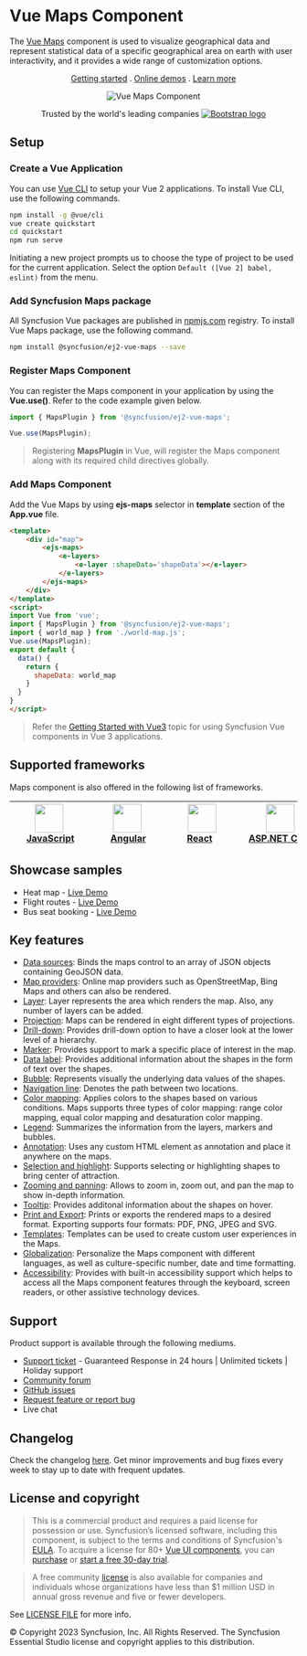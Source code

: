 # Vue Maps Component

The [Vue Maps](https://www.syncfusion.com/vue-components/vue-maps-library?utm_source=npm&utm_medium=listing&utm_campaign=vue-maps-npm) component is used to visualize geographical data and represent statistical data of a specific geographical area on earth with user interactivity, and it provides a wide range of customization options.

<p align="center">
    <a href="https://ej2.syncfusion.com/vue/documentation/maps/getting-started/">Getting started</a> . 
    <a href="https://ej2.syncfusion.com/vue/demos/?utm_source=npm&utm_medium=listing&utm_campaign=vue-maps-npm#/bootstrap5/maps/default.html">Online demos</a> . 
    <a href="https://www.syncfusion.com/vue-components/vue-maps-library?utm_source=npm&utm_medium=listing&utm_campaign=vue-maps-npm">Learn more</a>
</p>

<p align="center">
    <img src="https://raw.githubusercontent.com/SyncfusionExamples/nuget-img/master/vue/vue-map.png" alt="Vue Maps Component">
</a>

<p align="center">
Trusted by the world's leading companies
  <a href="https://www.syncfusion.com">
    <img src="https://raw.githubusercontent.com/SyncfusionExamples/nuget-img/master/syncfusion/syncfusion-trusted-companies.webp" alt="Bootstrap logo">
  </a>
</p>

## Setup

### Create a Vue Application

You can use [Vue CLI](https://github.com/vuejs/vue-cli) to setup your Vue 2 applications. To install Vue CLI, use the following commands.

```bash
npm install -g @vue/cli
vue create quickstart
cd quickstart
npm run serve
```

Initiating a new project prompts us to choose the type of project to be used for the current application. Select the option `Default ([Vue 2] babel, eslint)` from the menu.

### Add Syncfusion Maps package

All Syncfusion Vue packages are published in [npmjs.com](https://www.npmjs.com/~syncfusionorg) registry. To install Vue Maps package, use the following command.

```bash
npm install @syncfusion/ej2-vue-maps --save
```

### Register Maps Component

You can register the Maps component in your application by using the **Vue.use()**. Refer to the code example given below.

```typescript
import { MapsPlugin } from '@syncfusion/ej2-vue-maps';

Vue.use(MapsPlugin);
```

> Registering **MapsPlugin** in Vue, will register the Maps component along with its required child directives globally.

### Add Maps Component

Add the Vue Maps by using **ejs-maps** selector in **template** section of the **App.vue** file.

```html
<template>
    <div id="map">
        <ejs-maps>
            <e-layers>
                <e-layer :shapeData='shapeData'></e-layer>
            </e-layers>
        </ejs-maps>
    </div>
</template>
<script>
import Vue from 'vue';
import { MapsPlugin } from '@syncfusion/ej2-vue-maps';
import { world_map } from './world-map.js';
Vue.use(MapsPlugin);
export default {
  data() {
    return {
      shapeData: world_map
    }
  }
}
</script>
```

> Refer the [Getting Started with Vue3](https://ej2.syncfusion.com/vue/documentation/maps/getting-started-vue-3/) topic for using Syncfusion Vue components in Vue 3 applications.

## Supported frameworks

Maps component is also offered in the following list of frameworks.

| [<img src="https://ej2.syncfusion.com/github/images/js.svg" height="50" />](https://www.syncfusion.com/javascript-ui-controls?utm_medium=listing&utm_source=github)<br/>&nbsp;&nbsp;&nbsp;&nbsp;&nbsp;[JavaScript](https://www.syncfusion.com/javascript-ui-controls?utm_medium=listing&utm_source=github)&nbsp;&nbsp;&nbsp;&nbsp; | [<img src="https://ej2.syncfusion.com/github/images/angular.svg"  height="50" />](https://www.syncfusion.com/angular-components/?utm_medium=listing&utm_source=github)<br/>&nbsp;&nbsp;&nbsp;&nbsp;&nbsp;&nbsp;&nbsp;[Angular](https://www.syncfusion.com/angular-components/?utm_medium=listing&utm_source=github)&nbsp;&nbsp;&nbsp;&nbsp;&nbsp;&nbsp; | [<img src="https://ej2.syncfusion.com/github/images/react.svg" height="50" />](https://www.syncfusion.com/react-ui-components?utm_medium=listing&utm_source=github)<br/>&nbsp;&nbsp;&nbsp;&nbsp;&nbsp;&nbsp;&nbsp;[React](https://www.syncfusion.com/react-ui-components?utm_medium=listing&utm_source=github)&nbsp;&nbsp;&nbsp;&nbsp;&nbsp;&nbsp;&nbsp;&nbsp;&nbsp; | [<img src="https://ej2.syncfusion.com/github/images/netcore.svg" height="50" />](https://www.syncfusion.com/aspnet-core-ui-controls?utm_medium=listing&utm_source=github)<br/>&nbsp;&nbsp;[ASP.NET&nbsp;Core](https://www.syncfusion.com/aspnet-core-ui-controls?utm_medium=listing&utm_source=github)&nbsp;&nbsp; | [<img src="https://ej2.syncfusion.com/github/images/netmvc.svg" height="50" />](https://www.syncfusion.com/aspnet-mvc-ui-controls?utm_medium=listing&utm_source=github)<br/>&nbsp;&nbsp;[ASP.NET&nbsp;MVC](https://www.syncfusion.com/aspnet-mvc-ui-controls?utm_medium=listing&utm_source=github)&nbsp;&nbsp; | 
| :-----: | :-----: | :-----: | :-----: | :-----: |

## Showcase samples

* Heat map - [Live Demo](https://ej2.syncfusion.com/vue/demos/#/material/maps/heatmap.html)
* Flight routes - [Live Demo](https://ej2.syncfusion.com/vue/demos/#/material/maps/curved-lines.html)
* Bus seat booking - [Live Demo](https://ej2.syncfusion.com/vue/demos/#/material/maps/seat-selection.html)

## Key features

* [Data sources](https://ej2.syncfusion.com/vue/documentation/maps/populate-data/?utm_source=npm&utm_campaign=vue-maps-npm): Binds the maps control to an array of JSON objects containing GeoJSON data.
* [Map providers](https://ej2.syncfusion.com/vue/documentation/maps/providers/other-maps/?utm_source=npm&utm_campaign=vue-maps-npm): Online map providers such as OpenStreetMap, Bing Maps and others can also be rendered.
* [Layer](https://ej2.syncfusion.com/vue/documentation/maps/layers/?utm_source=npm&utm_campaign=vue-maps-npm): Layer represents the area which renders the map. Also, any number of layers can be added.
* [Projection](https://ej2.syncfusion.com/vue/demos/?utm_source=npm&utm_campaign=vue-maps-npm#/material/maps/projection.html): Maps can be rendered in eight different types of projections.
* [Drill-down](https://ej2.syncfusion.com/vue/demos/?utm_source=npm&utm_campaign=vue-maps-npm#/material/maps/drilldown.html): Provides drill-down option to have a closer look at the lower level of a hierarchy.
* [Marker](https://ej2.syncfusion.com/vue/documentation/maps/markers/?utm_source=npm&utm_campaign=vue-maps-npm): Provides support to mark a specific place of interest in the map.
* [Data label](https://ej2.syncfusion.com/vue/documentation/maps/data-labels/?utm_source=npm&utm_campaign=vue-maps-npm): Provides additional information about the shapes in the form of text over the shapes.
* [Bubble](https://ej2.syncfusion.com/vue/documentation/maps/bubble/?utm_source=npm&utm_campaign=vue-maps-npm): Represents visually the underlying data values of the shapes.
* [Navigation line](https://ej2.syncfusion.com/vue/documentation/maps/navigation-line/?utm_source=npm&utm_campaign=vue-maps-npm): Denotes the path between two locations.
* [Color mapping](https://ej2.syncfusion.com/vue/documentation/maps/color-mapping/?utm_source=npm&utm_campaign=vue-maps-npm): Applies colors to the shapes based on various conditions. Maps supports three types of color mapping: range color mapping, equal color mapping and desaturation color mapping.
* [Legend](https://ej2.syncfusion.com/vue/documentation/maps/legend/?utm_source=npm&utm_campaign=vue-maps-npm): Summarizes the information from the layers, markers and bubbles.
* [Annotation](https://ej2.syncfusion.com/vue/documentation/maps/annotations/?utm_source=npm&utm_campaign=vue-maps-npm): Uses any custom HTML element as annotation and place it anywhere on the maps.
* [Selection and highlight](https://ej2.syncfusion.com/vue/documentation/maps/user-interactions/?utm_source=npm&utm_campaign=vue-maps-npm#selection): Supports selecting or highlighting shapes to bring center of attraction.
* [Zooming and panning](https://ej2.syncfusion.com/vue/documentation/maps/user-interactions/?utm_source=npm&utm_campaign=vue-maps-npm#zooming): Allows to zoom in, zoom out, and pan the map to show in-depth information.
* [Tooltip](https://ej2.syncfusion.com/vue/documentation/maps/user-interactions/?utm_source=npm&utm_campaign=vue-maps-npm#tooltip): Provides additonal information about the shapes on hover.
* [Print and Export](https://ej2.syncfusion.com/vue/documentation/maps/print/?utm_source=npm&utm_campaign=vue-maps-npm): Prints or exports the rendered maps to a desired format. Exporting supports four formats: PDF, PNG, JPEG and SVG.
* [Templates](https://ej2.syncfusion.com/vue/demos/?utm_source=npm&utm_campaign=vue-maps-npm#/material/maps/marker-template.html): Templates can be used to create custom user experiences in the Maps.
* [Globalization](https://ej2.syncfusion.com/vue/documentation/maps/internationalization/?utm_source=npm&utm_campaign=vue-maps-npm): Personalize the Maps component with different languages, as well as culture-specific number, date and time formatting.
* [Accessibility](https://ej2.syncfusion.com/vue/documentation/maps/accessibility/?utm_source=npm&utm_campaign=vue-maps-npm): Provides with built-in accessibility support which helps to access all the Maps component features through the keyboard, screen readers, or other assistive technology devices.

## Support

Product support is available through the following mediums.

* [Support ticket](https://support.syncfusion.com/support/tickets/create) - Guaranteed Response in 24 hours | Unlimited tickets | Holiday support
* [Community forum](https://www.syncfusion.com/forums/vue?utm_source=npm&utm_medium=listing&utm_campaign=vue-maps-npm)
* [GitHub issues](https://github.com/syncfusion/ej2-vue-ui-components/issues/new)
* [Request feature or report bug](https://www.syncfusion.com/feedback/vue?utm_source=npm&utm_medium=listing&utm_campaign=vue-maps-npm)
* Live chat

## Changelog

Check the changelog [here](https://github.com/syncfusion/ej2-vue-ui-components/blob/master/components/maps/CHANGELOG.md?utm_source=npm&utm_campaign=vue-maps-npm). Get minor improvements and bug fixes every week to stay up to date with frequent updates.

## License and copyright

> This is a commercial product and requires a paid license for possession or use. Syncfusion’s licensed software, including this component, is subject to the terms and conditions of Syncfusion's [EULA](https://www.syncfusion.com/eula/es/). To acquire a license for 80+ [Vue UI components](https://www.syncfusion.com/vue-components), you can [purchase](https://www.syncfusion.com/sales/products) or [start a free 30-day trial](https://www.syncfusion.com/account/manage-trials/start-trials).

> A free community [license](https://www.syncfusion.com/products/communitylicense) is also available for companies and individuals whose organizations have less than $1 million USD in annual gross revenue and five or fewer developers.

See [LICENSE FILE](https://github.com/syncfusion/ej2-vue-ui-components/blob/master/license?utm_source=npm&utm_campaign=vue-maps-npm) for more info.

© Copyright 2023 Syncfusion, Inc. All Rights Reserved. The Syncfusion Essential Studio license and copyright applies to this distribution.